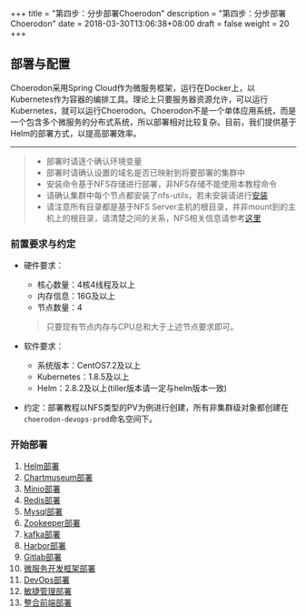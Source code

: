 +++
title = "第四步：分步部署Choerodon"
description = "第四步：分步部署Choerodon"
date = 2018-03-30T13:06:38+08:00
draft = false
weight = 20
+++

## 部署与配置

Choerodon采用Spring Cloud作为微服务框架，运行在Docker上，以Kubernetes作为容器的编排工具。理论上只要服务器资源允许，可以运行Kubernetes，就可以运行Choerodon。Choerodon不是一个单体应用系统，而是一个包含多个微服务的分布式系统，所以部署相对比较复杂。目前，我们提供基于Helm的部署方式，以提高部署效率。

---
<blockquote class="warning">
  <ul>
  <li>部署时请逐个确认环境变量</li>
  <li>部署时请确认设置的域名是否已映射到将要部署的集群中</li>
  <li>安装命令基于NFS存储进行部署，非NFS存储不能使用本教程命令</li>
  <li>请确认集群中每个节点都安装了nfs-utils，若未安装请进行<a href="../nfs/#客户端挂载nfs服务器共享目录" target="_blank">安装</a></li>
  <li>请注意所有目录都是基于NFS Server主机的根目录，并非mount到的主机上的根目录，请清楚之间的关系，NFS相关信息请参考<a href="../nfs" target="_blank">这里</a></li>
  </ul>
</blockquote>

### 前置要求与约定

- 硬件要求：
    - 核心数量：4核4线程及以上
    - 内存信息：16G及以上
    - 节点数量：4       
    <blockquote class="note">
    只要现有节点内存与CPU总和大于上述节点要求即可。
    </blockquote>

- 软件要求：
    - 系统版本：CentOS7.2及以上
    - Kubernetes：1.8.5及以上
    - Helm：2.8.2及以上(tiller版本请一定与helm版本一致)

- 约定：部署教程以NFS类型的PV为例进行创建，所有非集群级对象都创建在`choerodon-devops-prod`命名空间下。

### 开始部署

1. [Helm部署](./base/helm)
1. [Chartmuseum部署](./base/chartmuseum)
1. [Minio部署](./base/minio)
1. [Redis部署](./base/redis)
1. [Mysql部署](./base/mysql)
1. [Zookeeper部署](./base/zookeeper)
1. [kafka部署](./base/kafka)
1. [Harbor部署](./base/harbor)
1. [Gitlab部署](./base/gitlab)
1. [微服务开发框架部署](./choerodon)
1. [DevOps部署](./choerodon.devops)
1. [敏捷管理部署](./choerodon.agile)
1. [整合前端部署](./choerodon.front)